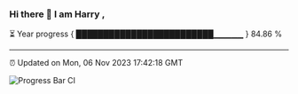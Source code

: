 ### Hi there 👋 I am Harry , 

⏳ Year progress { █████████████████████████▁▁▁▁▁ } 84.86 %

---

⏰ Updated on Mon, 06 Nov 2023 17:42:18 GMT

![Progress Bar CI](https://github.com/duykhang68/duykhang68/workflows/Progress%20Bar%20CI/badge.svg)
